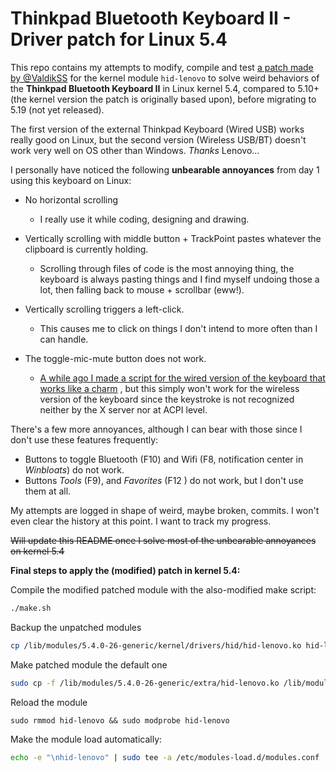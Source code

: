 # Thinkpad Bluetooth Keyboard II - Driver patch for Linux 5.4

This repo contains my attempts to modify, compile and test
[a patch made by @ValdikSS](
https://lore.kernel.org/linux-input/20211017083246.977096-1-iam@valdikss.org.ru/T/
)
for the kernel module `hid-lenovo` to solve weird behaviors of the **Thinkpad
Bluetooth Keyboard II** in Linux kernel 5.4, compared to 5.10+ (the kernel
version the patch is originally based upon), before migrating to 5.19 (not yet released).

The first version of the external Thinkpad Keyboard (Wired USB) works really
good on Linux, but the second version (Wireless USB/BT) doesn't work very well
on OS other than Windows. *Thanks* Lenovo...

I personally have noticed the following **unbearable annoyances** from day 1
using this keyboard on Linux:

- No horizontal scrolling
    - I really use it while coding, designing and drawing.

- Vertically scrolling with middle button + TrackPoint pastes whatever the
  clipboard is currently holding.

    - Scrolling through files of code is the most annoying thing, the keyboard
      is always pasting things and I find myself undoing those a lot, then
      falling back to mouse + scrollbar (eww!).

- Vertically scrolling triggers a left-click.
    - This causes me to click on things I don't intend to more often than I can handle.

- The toggle-mic-mute button does not work.
    - [A while ago I made a script for the wired version of the keyboard that
      works like a charm](https://gist.github.com/lu0/fd4a22d6869edab2592173f691043195)
      , but this simply won't work for the wireless version of the keyboard since the
      keystroke is not recognized neither by the X server nor at ACPI level.

There's a few more annoyances, although I can bear with those since I don't use
these features frequently:

- Buttons to toggle Bluetooth (F10) and Wifi (F8, notification center in
  *Winbloats*) do not work.
- Buttons *Tools* (F9), and *Favorites* (F12 ) do not work, but I don't use them
  at all.


My attempts are logged in shape of weird, maybe broken, commits. I won't even
clear the history at this point. I want to track my progress.

~~Will update this README once I solve most of the unbearable annoyances on kernel
5.4~~

**Final steps to apply the (modified) patch in kernel 5.4:**

Compile the modified patched module with the also-modified make script:
```sh
./make.sh
```

Backup the unpatched modules
```sh
cp /lib/modules/5.4.0-26-generic/kernel/drivers/hid/hid-lenovo.ko hid-lenovo.ko.unpatched
```

Make patched module the default one
```sh
sudo cp -f /lib/modules/5.4.0-26-generic/extra/hid-lenovo.ko /lib/modules/5.4.0-26-generic/kernel/drivers/hid/hid-lenovo.ko
```

Reload the module
```
sudo rmmod hid-lenovo && sudo modprobe hid-lenovo
```

Make the module load automatically:
```sh
echo -e "\nhid-lenovo" | sudo tee -a /etc/modules-load.d/modules.conf
```

